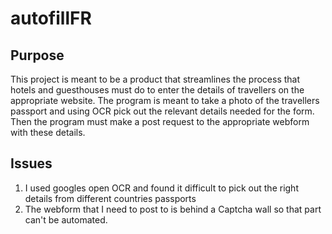 # autofillFR

## Purpose
This project is meant to be a product that streamlines the process that hotels and guesthouses must do to enter the details of travellers on the appropriate website. The program is meant to take a photo of the travellers passport and using OCR pick out the relevant details needed for the form. Then the program must make a post request to the appropriate webform with these details. 

## Issues
1. I used googles open OCR and found it difficult to pick out the right details from different countries passports
2. The webform that I need to post to is behind a Captcha wall so that part can't be automated. 
